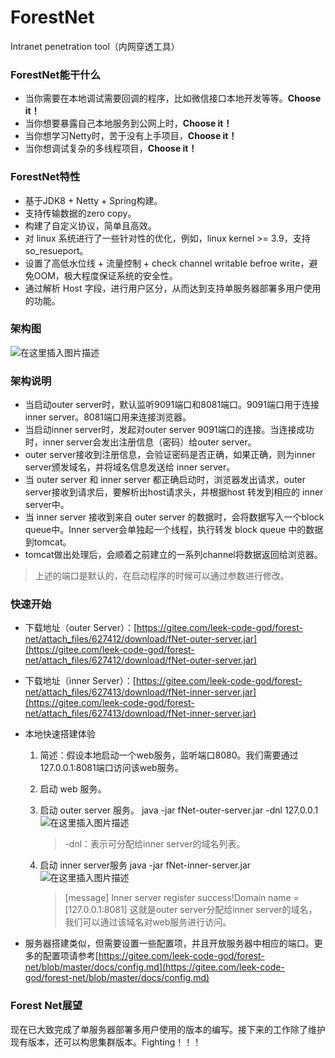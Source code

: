 #  ForestNet
Intranet penetration tool（内网穿透工具）

###  ForestNet能干什么
- 当你需要在本地调试需要回调的程序，比如微信接口本地开发等等。**Choose it！**
- 当你想要暴露自己本地服务到公网上时，**Choose it！**
- 当你想学习Netty时，苦于没有上手项目，**Choose it！**
- 当你想调试复杂的多线程项目，**Choose it！**

### ForestNet特性
- 基于JDK8 + Netty + Spring构建。
- 支持传输数据的zero copy。
- 构建了自定义协议，简单且高效。
- 对 linux 系统进行了一些针对性的优化，例如，linux kernel >= 3.9，支持so_resueport。
- 设置了高低水位线 + 流量控制 +  check channel writable befroe write，避免OOM，极大程度保证系统的安全性。
- 通过解析 Host 字段，进行用户区分，从而达到支持单服务器部署多用户使用的功能。

### 架构图
![在这里插入图片描述](https://img-blog.csdnimg.cn/20210119134050795.png?x-oss-process=image/watermark,type_ZmFuZ3poZW5naGVpdGk,shadow_10,text_aHR0cHM6Ly9ibG9nLmNzZG4ubmV0L3FxXzM4MjU1Nzcy,size_16,color_FFFFFF,t_70)



### 架构说明
- 当启动outer server时，默认监听9091端口和8081端口。9091端口用于连接inner server。8081端口用来连接浏览器。
- 当启动inner server时，发起对outer server 9091端口的连接。当连接成功时，inner server会发出注册信息（密码）给outer server。
- outer server接收到注册信息，会验证密码是否正确，如果正确，则为inner server颁发域名，并将域名信息发送给 inner server。
- 当 outer server 和 inner server 都正确启动时，浏览器发出请求，outer server接收到请求后，要解析出host请求头，并根据host 转发到相应的 inner server中。
- 当 inner server 接收到来自 outer server 的数据时，会将数据写入一个block queue中。Inner server会单独起一个线程，执行转发 block queue 中的数据到tomcat。
- tomcat做出处理后，会顺着之前建立的一系列channel将数据返回给浏览器。
>上述的端口是默认的，在启动程序的时候可以通过参数进行修改。
 
### 快速开始
- 下载地址（outer Server）：[https://gitee.com/leek-code-god/forest-net/attach_files/627412/download/fNet-outer-server.jar](https://gitee.com/leek-code-god/forest-net/attach_files/627412/download/fNet-outer-server.jar)
- 下载地址（inner Server）：[https://gitee.com/leek-code-god/forest-net/attach_files/627413/download/fNet-inner-server.jar](https://gitee.com/leek-code-god/forest-net/attach_files/627413/download/fNet-inner-server.jar)

- 本地快速搭建体验
	1. 简述：假设本地启动一个web服务，监听端口8080。我们需要通过127.0.0.1:8081端口访问该web服务。
	2.  启动 web 服务。
	3. 启动 outer server 服务。
	java -jar fNet-outer-server.jar -dnl 127.0.0.1
![在这里插入图片描述](https://img-blog.csdnimg.cn/20210305113447421.png)
		> -dnl：表示可分配给inner server的域名列表。

	4. 启动 inner server服务
java -jar fNet-inner-server.jar
![在这里插入图片描述](https://img-blog.csdnimg.cn/20210305113656490.png)
		> [message] Inner server register success!Domain name = [127.0.0.1:8081]
		> 这就是outer server分配给inner server的域名，我们可以通过该域名对web服务进行访问。

- 服务器搭建类似，但需要设置一些配置项，并且开放服务器中相应的端口。更多的配置项请参考[https://gitee.com/leek-code-god/forest-net/blob/master/docs/config.md](https://gitee.com/leek-code-god/forest-net/blob/master/docs/config.md)

### Forest Net展望
现在已大致完成了单服务器部署多用户使用的版本的编写。接下来的工作除了维护现有版本，还可以构思集群版本。Fighting！！！
